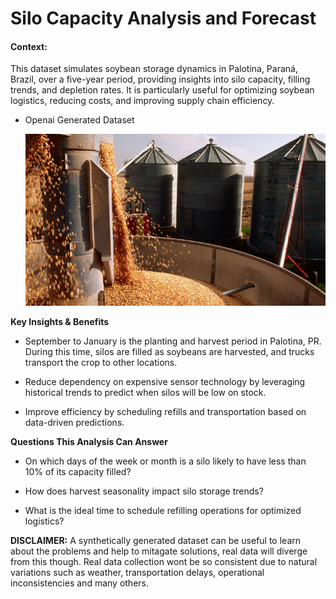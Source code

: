 # Silo Capacity Analysis and Forecast

#### Context:
This dataset simulates soybean storage dynamics in Palotina, Paraná, Brazil, over a five-year period, providing insights into silo capacity, filling trends, and depletion rates. It is particularly useful for optimizing soybean logistics, reducing costs, and improving supply chain efficiency.

* Openai Generated Dataset

  ![Image](https://github.com/lgsilva-dev/silo/blob/main/silo.jpg)

**Key Insights & Benefits**

* September to January is the planting and harvest period in Palotina, PR. During this time, silos are filled as soybeans are harvested, and trucks transport the crop to other locations.

* Reduce dependency on expensive sensor technology by leveraging historical trends to predict when silos will be low on stock.

* Improve efficiency by scheduling refills and transportation based on data-driven predictions.

**Questions This Analysis Can Answer**

* On which days of the week or month is a silo likely to have less than 10% of its capacity filled?

* How does harvest seasonality impact silo storage trends?

* What is the ideal time to schedule refilling operations for optimized logistics?

**DISCLAIMER:** A synthetically generated dataset can be useful to learn about the problems and help to mitagate solutions, real data will diverge from this though. Real data collection wont be so consistent due to natural variations such as weather, transportation delays, operational inconsistencies and many others.
